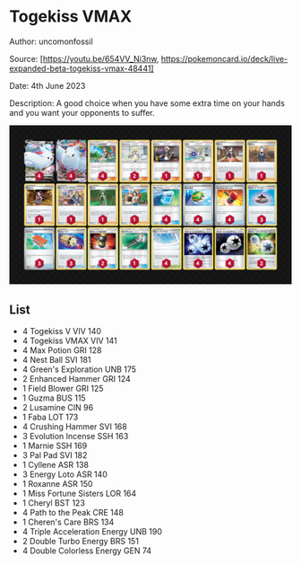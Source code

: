 # Togekiss VMAX

Author: uncomonfossil

Source: [https://youtu.be/654VV_Ni3nw, https://pokemoncard.io/deck/live-expanded-beta-togekiss-vmax-48441]

Date: 4th June 2023

Description: A good choice when you have some extra time on your hands and you want your opponents to suffer.

![decklist](../../images/SVI/Togekiss%20Vmax/1-%20Togekiss%20Vmax.png)

## List

* 4 Togekiss V VIV 140
* 4 Togekiss VMAX VIV 141
* 4 Max Potion GRI 128
* 4 Nest Ball SVI 181
* 4 Green's Exploration UNB 175
* 2 Enhanced Hammer GRI 124
* 1 Field Blower GRI 125
* 1 Guzma BUS 115
* 2 Lusamine CIN 96
* 1 Faba LOT 173
* 4 Crushing Hammer SVI 168
* 3 Evolution Incense SSH 163
* 1 Marnie SSH 169
* 3 Pal Pad SVI 182
* 1 Cyllene ASR 138
* 3 Energy Loto ASR 140
* 1 Roxanne ASR 150
* 1 Miss Fortune Sisters LOR 164
* 1 Cheryl BST 123
* 4 Path to the Peak CRE 148
* 1 Cheren's Care BRS 134
* 4 Triple Acceleration Energy UNB 190
* 2 Double Turbo Energy BRS 151
* 4 Double Colorless Energy GEN 74
